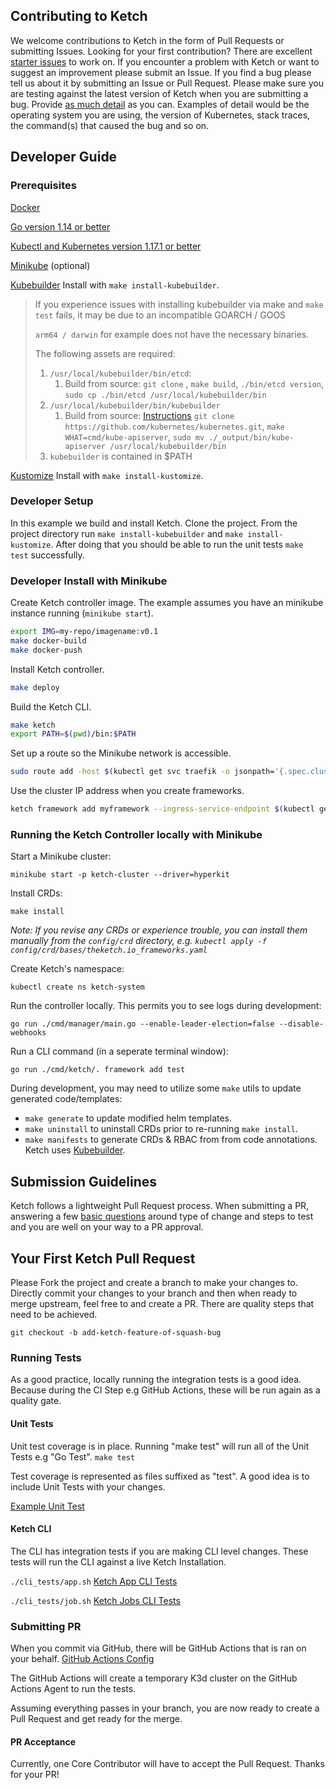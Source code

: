 ## Contributing to Ketch
We welcome contributions to Ketch in the form of Pull Requests or submitting Issues. Looking for your first contribution? There
are excellent [starter issues](https://github.com/theketchio/ketch/labels/good%20first%20issue) to work on. If you encounter a problem with Ketch or want
to suggest an improvement please submit an Issue. If you find a bug please tell us about it by submitting an Issue or
Pull Request.  Please make sure you are testing against the latest version of Ketch when you are submitting a bug. Provide
[as much detail](https://github.com/theketchio/ketch/blob/main/.github/pull_request_template.md) as you can.  Examples of detail would be the operating system you are using, the version of Kubernetes,
stack traces, the command(s) that caused the bug and so on.  

## Developer Guide
### Prerequisites
[Docker](https://docs.docker.com/get-docker/)

[Go version 1.14 or better](https://golang.org/dl/)

[Kubectl and Kubernetes version 1.17.1 or better](https://kubernetes.io/docs/tasks/tools/install-kubectl/)

[Minikube](https://minikube.sigs.k8s.io/docs/start/) (optional)

[Kubebuilder](https://github.com/kubernetes-sigs/kubebuilder) Install with `make install-kubebuilder`.

> If you experience issues with installing kubebuilder via make and `make test` fails, it may be due to an incompatible GOARCH / GOOS  
> 
> `arm64 / darwin` for example does not have the necessary binaries.
> 
> The following assets are required:
> 1. `/usr/local/kubebuilder/bin/etcd`:
>    1. Build from source: `git clone` , `make build`, `./bin/etcd version`, `sudo cp ./bin/etcd /usr/local/kubebuilder/bin`
> 2. `/usr/local/kubebuilder/bin/kubebuilder`
>    1. Build from source: [Instructions](https://github.com/kubernetes/community/blob/master/contributors/devel/development.md
        ) `git clone https://github.com/kubernetes/kubernetes.git`, `make WHAT=cmd/kube-apiserver`, `sudo mv ./_output/bin/kube-apiserver /usr/local/kubebuilder/bin`
> 3. `kubebuilder` is contained in $PATH

[Kustomize](https://github.com/kubernetes-sigs/kustomize) Install with `make install-kustomize`.


### Developer Setup
In this example we build and install Ketch. Clone the project. From the project directory run `make install-kubebuilder` and `make install-kustomize`.  After doing that you should be able to run the unit tests `make test` successfully.

### Developer Install with Minikube
Create Ketch controller image. The example assumes you have an minikube instance running (`minikube start`).

```bash
export IMG=my-repo/imagename:v0.1
make docker-build
make docker-push
```
Install Ketch controller.

```bash
make deploy
```
Build the Ketch CLI.

```bash
make ketch
export PATH=$(pwd)/bin:$PATH
```

Set up a route so the Minikube network is accessible.

```bash
sudo route add -host $(kubectl get svc traefik -o jsonpath='{.spec.clusterIP}') gw $(minikube ip)
```

Use the cluster IP address when you create frameworks.

```bash
ketch framework add myframework --ingress-service-endpoint $(kubectl get svc traefik -o jsonpath='{.spec.clusterIP}')
```

### Running the Ketch Controller locally with Minikube
Start a Minikube cluster:

`minikube start -p ketch-cluster --driver=hyperkit`

Install CRDs:

`make install`

*Note: If you revise any CRDs or experience trouble, you can install them manually from the `config/crd` directory, e.g. `kubectl apply -f config/crd/bases/theketch.io_frameworks.yaml`*

Create Ketch's namespace:

`kubectl create ns ketch-system`

Run the controller locally. This permits you to see logs during development:

`go run ./cmd/manager/main.go --enable-leader-election=false --disable-webhooks`

Run a CLI command (in a seperate terminal window):

`go run ./cmd/ketch/. framework add test`

During development, you may need to utilize some `make` utils to update generated code/templates:

- `make generate` to update modified helm templates.
- `make uninstall` to uninstall CRDs prior to re-running `make install`.
- `make manifests` to generate CRDs & RBAC from from code annotations. Ketch uses [Kubebuilder](https://book.kubebuilder.io/reference/controller-gen.html).

## Submission Guidelines
Ketch follows a lightweight Pull Request process. When submitting a PR, answering a few [basic questions](https://github.com/theketchio/ketch/blob/main/.github/pull_request_template.md) around type of change and steps to test and you are well on your way to a PR approval.   

## Your First Ketch Pull Request
Please Fork the project and create a branch to make your changes to. Directly commit your changes to your branch and then when 
ready to merge upstream, feel free to and create a PR. There are quality steps that need to be achieved. 

`git checkout -b add-ketch-feature-of-squash-bug`

### Running Tests
As a good practice, locally running the integration tests is a good idea. Because during the CI Step e.g GitHub Actions, these will be
run again as a quality gate. 

#### Unit Tests
Unit test coverage is in place. Running "make test" will run all of the Unit Tests e.g "Go Test". 
`make test`

Test coverage is represented as files suffixed as "test". A good idea is to include Unit Tests
with your changes. 

[Example Unit Test](https://github.com/theketchio/ketch/blob/main/internal/controllers/app_controller_test.go)

#### Ketch CLI
The CLI has integration tests if you are making CLI level changes. These tests will run the
CLI against a live Ketch Installation. 

`./cli_tests/app.sh`
[Ketch App CLI Tests](https://github.com/theketchio/ketch/blob/main/cli_tests/app.sh#L3-L8)

`./cli_tests/job.sh`
[Ketch Jobs CLI Tests](https://github.com/theketchio/ketch/blob/main/cli_tests/job.sh#L3-L8)

### Submitting PR
When you commit via GitHub, there will be GitHub Actions that is ran on your behalf. 
[GitHub Actions Config](https://github.com/theketchio/ketch/blob/main/.github/workflows/deploy.yaml#L50-L89)

The GitHub Actions will create a temporary K3d cluster on the GitHub Actions Agent to run the tests. 

Assuming everything passes in your branch, you are now ready to create a Pull Request and get ready for the merge. 

#### PR Acceptance
Currently, one Core Contributor will have to accept the Pull Request. Thanks for your PR!

